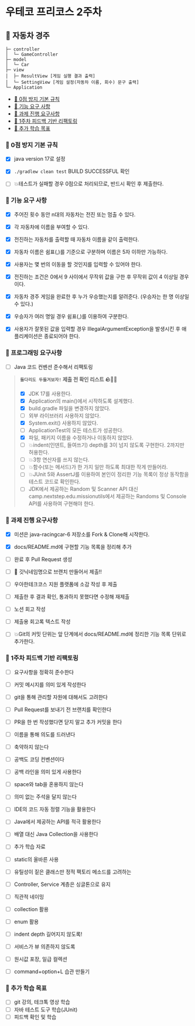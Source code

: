 # 우테코 프리코스 2주차

## 🚗 자동차 경주
```text
├─ controller
│  └─ GameController
├─ model
│  └─ Car
├─ view
│  ├─ ResultView [게임 실행 결과 출력]
│  └─ SettingView [게임 설정(자동차 이름, 회수) 문구 출력]
└─ Application
```


- [🥯 0점 방지 기본 규칙](#-0점-방지-기본-규칙)
- [🍠 기능 요구 사항](#-기능-요구-사항)
- [🍦 과제 진행 요구사항](#-과제-진행-요구사항)
- [🧃 1주차 피드백 기반 리팩토링](#-1주차-피드백-기반-리팩토링)
- [🍤 추가 학습 목표](#-추가-학습-목표)


### 🥯 0점 방지 기본 규칙
- [x] java version 17로 설정
- [x] `./gradlew clean test` BUILD SUCCESSFUL 확인
- [ ] 💥테스트가 실패할 경우 0점으로 처리되므로, 반드시 확인 후 제출한다.


### 🍠 기능 요구 사항
- [x] 주어진 횟수 동안 n대의 자동차는 전진 또는 멈출 수 있다.
- [x] 각 자동차에 이름을 부여할 수 있다.
- [x] 전진하는 자동차를 출력할 때 자동차 이름을 같이 출력한다.
- [x] 자동차 이름은 쉼표(,)를 기준으로 구분하며 이름은 5자 이하만 가능하다.
- [x] 사용자는 몇 번의 이동을 할 것인지를 입력할 수 있어야 한다.
- [x] 전진하는 조건은 0에서 9 사이에서 무작위 값을 구한 후 무작위 값이 4 이상일 경우이다.
- [x] 자동차 경주 게임을 완료한 후 누가 우승했는지를 알려준다. (우승자는 한 명 이상일 수 있다.)
- [x] 우승자가 여러 명일 경우 쉼표(,)를 이용하여 구분한다.
- [x] 사용자가 잘못된 값을 입력할 경우 IllegalArgumentException을 발생시킨 후 애플리케이션은 종료되어야 한다.


### 🥝 프로그래밍 요구사항
- [ ] Java 코드 컨벤션 준수해서 리팩토링
> **`돌다리도 두들겨보자!` 제출 전 확인 리스트 🪨👊🏻**
> - [x] JDK 17를 사용한다.
> - [x] Application의 main()에서 시작하도록 설계했다.
> - [x] build.gradle 파일을 변경하지 않았다.
> - [ ] 외부 라이브러리 사용하지 않았다.
> - [x] System.exit() 사용하지 않았다.
> - [ ] ApplicationTest의 모든 테스트가 성공한다.
> - [x] 파일, 패키지 이름을 수정하거나 이동하지 않았다.
> - [ ] 💥indent(인덴트, 들여쓰기) depth를 3이 넘지 않도록 구현한다. 2까지만 허용한다.
> - [ ] 💥3항 연산자를 쓰지 않는다.
> - [ ] 💥함수(또는 메서드)가 한 가지 일만 하도록 최대한 작게 만들어라.
> - [ ] 💥JUnit 5와 AssertJ를 이용하여 본인이 정리한 기능 목록이 정상 동작함을 테스트 코드로 확인한다.
> - [ ] JDK에서 제공하는 Random 및 Scanner API 대신 camp.nextstep.edu.missionutils에서 제공하는 Randoms 및 Console API를 사용하여 구현해야 한다.

### 🍦 과제 진행 요구사항
- [x] 미션은 java-racingcar-6 저장소를 Fork & Clone해 시작한다. 
- [x] docs/README.md에 구현할 기능 목록을 정리해 추가
- [ ] 완료 후 Pull Request 생성
- [ ] 🫨 깃닉네임명으로 브랜치 만들어서 제출!!
- [ ] 우아한테크코스 지원 플랫폼에 소감 작성 후 제출
- [ ] 제출한 후 결과 확인, 통과하지 못했다면 수정해 재제출
- [ ] 노션 회고 작성
- [ ] 제출용 회고록 텍스트 작성
- [ ] 💥Git의 커밋 단위는 앞 단계에서 docs/README.md에 정리한 기능 목록 단위로 추가한다.


### 🧃 1주차 피드백 기반 리팩토링
- [ ] 요구사항을 정확히 준수한다
- [ ] 커밋 메시지를 의미 있게 작성한다
- [ ] git을 통해 관리할 자원에 대해서도 고려한다
- [ ] Pull Request를 보내기 전 브랜치를 확인한다
- [ ] PR을 한 번 작성했다면 닫지 말고 추가 커밋을 한다
- [ ] 이름을 통해 의도를 드러낸다
- [ ] 축약하지 않는다
- [ ] 공백도 코딩 컨벤션이다
- [ ] 공백 라인을 의미 있게 사용한다
- [ ] space와 tab을 혼용하지 않는다
- [ ] 의미 없는 주석을 달지 않는다
- [ ] IDE의 코드 자동 정렬 기능을 활용한다
- [ ] Java에서 제공하는 API를 적극 활용한다
- [ ] 배열 대신 Java Collection을 사용한다
- [ ] 추가 학습 자료
- [ ] static의 올바른 사용
- [ ] 유틸성이 짙은 클래스만 정적 팩토리 메소드를 고려하는
- [ ] Controller, Service 계층은 싱글톤으로 유지
- [ ] 직관적 네이밍
- [ ] collection 활용
- [ ] enum 활용
- [ ] indent depth 길어지지 않도록!
- [ ] 서비스가 뷰 의존하지 않도록
- [ ] 원시값 포장, 일급 컬렉션
- [ ] command+option+L 습관 만들기


### 🍤 추가 학습 목표
- [ ] git 강의, 테크톡 영상 학습
- [ ] 자바 테스트 도구 학습(JUnit)
- [ ] 피드백 확인 및 학습